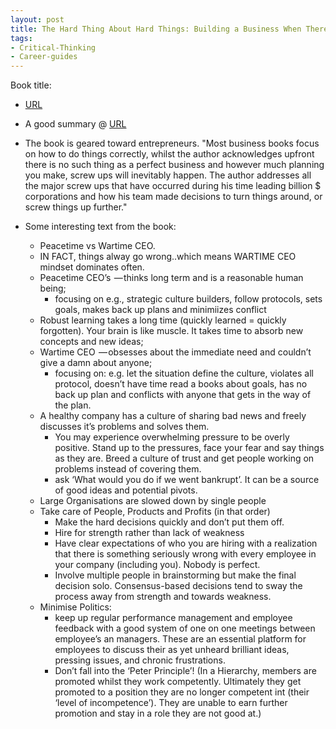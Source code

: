 ```yaml
---
layout: post
title: The Hard Thing About Hard Things: Building a Business When There Are No Easy Answers
tags:
- Critical-Thinking
- Career-guides
---
```



Book title: 

- [URL](https://www.amazon.com/dp/B00DQ845EA/ref=dp-kindle-redirect?_encoding=UTF8&btkr=1)

- A good summary @ [URL](https://medium.com/@sam_harris/the-hard-thing-about-hard-things-ben-horowitz-summary-and-review-8013261e1b4c)

- The book is geared toward entrepreneurs. "Most business books focus on how to do things correctly, whilst the author acknowledges upfront there is no such thing as a perfect business and however much planning you make, screw ups will inevitably happen. The author addresses all the major screw ups that have occurred during his time leading billion $ corporations and how his team made decisions to turn things around, or screw things up further."

- Some interesting text from the book: 
  + Peacetime vs Wartime CEO. 
  + IN FACT, things alway go wrong..which means WARTIME CEO mindset dominates often.  
  + Peacetime CEO’s 
    — thinks long term and is a reasonable human being; 
    - focusing on e.g., strategic culture builders, follow protocols, sets goals, makes back up plans and minimiizes conflict
  + Robust learning takes a long time (quickly learned = quickly forgotten). Your brain is like muscle. It takes time to absorb new concepts and new ideas; 
  + Wartime CEO 
    — obsesses about the immediate need and couldn’t give a damn about anyone; 
    - focusing on:  e.g. let the situation define the culture, violates all protocol, doesn’t have time read a books about goals, has no back up plan and conflicts with anyone that gets in the way of the plan.
  + A healthy company has a culture of sharing bad news and freely discusses it’s problems and solves them. 
    - You may experience overwhelming pressure to be overly positive. Stand up to the pressures, face your fear and say things as they are. Breed a culture of trust and get people working on problems instead of covering them.
    - ask ‘What would you do if we went bankrupt’. It can be a source of good ideas and potential pivots. 
  + Large Organisations are slowed down by single people
  + Take care of People, Products and Profits (in that order)
    - Make the hard decisions quickly and don’t put them off. 
    - Hire for strength rather than lack of weakness
    - Have clear expectations of who you are hiring with a realization that there is something seriously wrong with every employee in your company (including you). Nobody is perfect.
    - Involve multiple people in brainstorming but make the final decision solo. Consensus-based decisions tend to sway the process away from strength and towards weakness.
  + Minimise Politics: 
    - keep up regular performance management and employee feedback with a good system of one on one meetings between employee’s an managers. These are an essential platform for employees to discuss their as yet unheard brilliant ideas, pressing issues, and chronic frustrations.
    - Don’t fall into the ‘Peter Principle’! (In a Hierarchy, members are promoted whilst they work competently. Ultimately they get promoted to a position they are no longer competent int (their ‘level of incompetence’). They are unable to earn further promotion and stay in a role they are not good at.)


